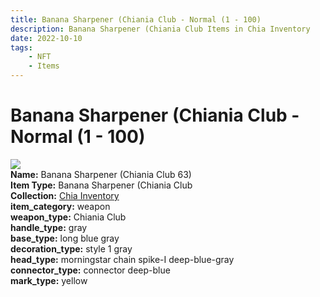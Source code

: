 ```yaml
---
title: Banana Sharpener (Chiania Club - Normal (1 - 100)
description: Banana Sharpener (Chiania Club Items in Chia Inventory
date: 2022-10-10
tags:
    - NFT
    - Items
---
```


# Banana Sharpener (Chiania Club - Normal (1 - 100)
<div class="item_thumbnail">
<img loading="lazy" src="https://bafybeigp6t3mrhxbxi4djgdyhgckepflzi7czkcxkro3b6kpxnsgihnm5m.ipfs.nftstorage.link/63.gif"><br/>
<div><strong>Name:</strong> Banana Sharpener (Chiania Club 63)</div>
<div><strong>Item Type:</strong> Banana Sharpener (Chiania Club</div>
<div><strong>Collection:</strong> <a href="https://www.spacescan.io/xch/nft/collection/col1ucr852c8uzgemuashmz65kmnt2nn4wuhecevrwhtkk72ukfc5c7s6wn3sj">Chia Inventory</a></div>
<div><strong>item_category:</strong> weapon</div>
<div><strong>weapon_type:</strong> Chiania Club</div>
<div><strong>handle_type:</strong> gray</div>
<div><strong>base_type:</strong> long blue gray</div>
<div><strong>decoration_type:</strong> style 1 gray</div>
<div><strong>head_type:</strong> morningstar chain spike-I deep-blue-gray</div>
<div><strong>connector_type:</strong> connector deep-blue</div>
<div><strong>mark_type:</strong> yellow</div>
</div>

